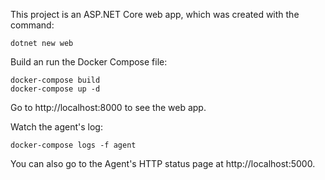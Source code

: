 This project is an ASP.NET Core web app, which was created with the command:

```
dotnet new web
```

Build an run the Docker Compose file:

```
docker-compose build
docker-compose up -d
```

Go to http://localhost:8000 to see the web app.

Watch the agent's log:

```
docker-compose logs -f agent
```

You can also go to the Agent's HTTP status page at http://localhost:5000.